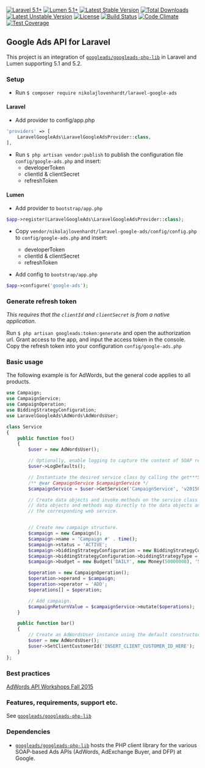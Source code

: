 <p align="center">
<img src="https://cloud.githubusercontent.com/assets/3541622/11866448/7da4660e-a4ab-11e5-9ef1-941342e177bb.png" alt="">
</p>

[![Laravel 5.1+](https://img.shields.io/badge/Laravel-5.1+-orange.svg?style=flat-square)](http://laravel.com) [![Lumen 5.1+](https://img.shields.io/badge/Lumen-5.1+-orange.svg?style=flat-square)](http://lumen.laravel.com) [![Latest Stable Version](https://poser.pugx.org/nikolajlovenhardt/laravel-google-ads/v/stable)](https://packagist.org/packages/nikolajlovenhardt/laravel-google-ads) [![Total Downloads](https://poser.pugx.org/nikolajlovenhardt/laravel-google-ads/downloads)](https://packagist.org/packages/nikolajlovenhardt/laravel-google-ads) [![Latest Unstable Version](https://poser.pugx.org/nikolajlovenhardt/laravel-google-ads/v/unstable)](https://packagist.org/packages/nikolajlovenhardt/laravel-google-ads) [![License](https://poser.pugx.org/nikolajlovenhardt/laravel-google-ads/license)](https://packagist.org/packages/nikolajlovenhardt/laravel-google-ads) [![Build Status](https://travis-ci.org/nikolajlovenhardt/laravel-google-ads.svg?branch=master)](https://travis-ci.org/nikolajlovenhardt/laravel-google-ads) [![Code Climate](https://codeclimate.com/github/nikolajlovenhardt/laravel-google-ads/badges/gpa.svg)](https://codeclimate.com/github/nikolajlovenhardt/laravel-google-ads) [![Test Coverage](https://codeclimate.com/github/nikolajlovenhardt/laravel-google-ads/badges/coverage.svg)](https://codeclimate.com/github/nikolajlovenhardt/laravel-google-ads/coverage)

## Google Ads API for Laravel

This project is an integration of [`googleads/googleads-php-lib`](https://github.com/googleads/googleads-php-lib) in Laravel and Lumen supporting 5.1 and 5.2.

### Setup
- Run `$ composer require nikolajlovenhardt/laravel-google-ads`

#### Laravel

- Add provider to config/app.php

```php
'providers' => [
    LaravelGoogleAds\LaravelGoogleAdsProvider::class,
],
```

- Run `$ php artisan vendor:publish` to publish the configuration file `config/google-ads.php` and insert:
    - developerToken
    - clientId & clientSecret
    - refreshToken

#### Lumen

- Add provider to `bootstrap/app.php`

```php
$app->register(LaravelGoogleAds\LaravelGoogleAdsProvider::class);
```

- Copy `vendor/nikolajlovenhardt/laravel-google-ads/config/config.php` to `config/google-ads.php` and insert:
    - developerToken
    - clientId & clientSecret
    - refreshToken

- Add config to `bootstrap/app.php`

```php
$app->configure('google-ads');
```

### Generate refresh token
*This requires that the `clientId` and `clientSecret` is from a native application.*

Run `$ php artisan googleads:token:generate` and open the authorization url. Grant access to the app, and input the
access token in the console. Copy the refresh token into your configuration `config/google-ads.php`

### Basic usage

The following example is for AdWords, but the general code applies to all
products.


```php
use Campaign;
use CampaignService;
use CampaignOperation;
use BiddingStrategyConfiguration;
use LaravelGoogleAds\AdWords\AdWordsUser;

class Service
{
    public function foo()
    {
        $user = new AdWordsUser();

        // Optionally, enable logging to capture the content of SOAP requests and responses.
        $user->LogDefaults();

        // Instantiate the desired service class by calling the get***Service method on the AdWordsUser instance.
        /** @var CampaignService $campaignService */
        $campaignService = $user->GetService('CampaignService', 'v201509');

        // Create data objects and invoke methods on the service class instance. The
        // data objects and methods map directly to the data objects and requests for
        // the corresponding web service.


        // Create new campaign structure.
        $campaign = new Campaign();
        $campaign->name = 'Campaign #' . time();
        $campaign->status = 'ACTIVE';
        $campaign->biddingStrategyConfiguration = new BiddingStrategyConfiguration();
        $campaign->biddingStrategyConfiguration->biddingStrategyType = 'MANUAL_CPC';
        $campaign->budget = new Budget('DAILY', new Money(50000000), 'STANDARD');

        $operation = new CampaignOperation();
        $operation->operand = $campaign;
        $operation->operator = 'ADD';
        $operations[] = $operation;

        // Add campaign.
        $campaignReturnValue = $campaignService->mutate($operations);
    }

    public function bar()
    {
        // Create an AdWordsUser instance using the default constructor
        $user = new AdWordsUser();
        $user->SetClientCustomerId('INSERT_CLIENT_CUSTOMER_ID_HERE');
    }
};
```

### Best practices
[AdWords API Workshops Fall 2015](https://www.youtube.com/playlist?list=PLKByxjzUC-N8mEDQF9ARMMkSv0AmYbpsh)

### Features, requirements, support etc.
See [`googleads/googleads-php-lib`](https://github.com/googleads/googleads-php-lib/blob/master/README.md)

### Dependencies
- [`googleads/googleads-php-lib`](https://github.com/googleads/googleads-php-lib) hosts the PHP client library for the various SOAP-based Ads APIs (AdWords, AdExchange Buyer, and DFP) at Google.

